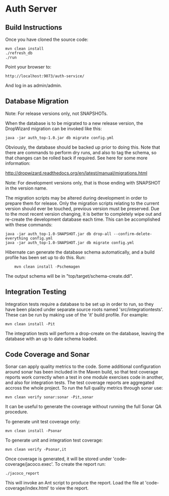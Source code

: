 Auth Server
===========

Build Instructions
------------------

Once you have cloned the source code:

    mvn clean install
    ./refresh_db
    ./run

Point your browser to:

    http://localhost:9073/auth-service/

And log in as admin/admin.


Database Migration
------------------

Note: For release versions only, not SNAPSHOTs.

When the database is to be migrated to a new release version, the DropWizard migration can be invoked like this:

    java -jar auth_top-1.0.jar db migrate config.yml

Obviously, the database should be backed up prior to doing this. Note that there are commands to perform dry runs, and also to tag the schema, so that changes can be rolled back if required. See here for some more information:

http://dropwizard.readthedocs.org/en/latest/manual/migrations.html


Note: For development versions only, that is those ending with SNAPSHOT in the version name.

The migration scripts may be altered during development in order to prepare them for release. Only the migration scripts relating to the current version should ever be touched, previous version must be preserved. Due to the most recent version changing, it is better to completely wipe out and re-create the development database each time. This can be accomplished with these commands:

    java -jar auth_top-1.0-SNAPSHOT.jar db drop-all --confirm-delete-everything config.yml
    java -jar auth_top-1.0-SNAPSHOT.jar db migrate config.yml

Hibernate can generate the database schema automatically, and a build profile has been set up to do this. Run:

        mvn clean install -Pschemagen

The output schema will be in "top/target/schema-create.ddl".


Integration Testing
-------------------

Integration tests require a database to be set up in order to run, so they have been placed under separate source roots named 'src/integrationtests'. These can be run by making use of the 'it' build profile. For example:

    mvn clean install -Pit

The integration tests will perform a drop-create on the database, leaving the database with an up to date schema loaded.


Code Coverage and Sonar
-----------------------

Sonar can apply quality metrics to the code. Some additional configuration around sonar has been included in the Maven build, so that test coverage reports work correctly when a test in one module exercises code in another, and also for integration tests. The test coverage reports are aggregated accross the whole project. To run the full quality metrics through sonar use:

    mvn clean verify sonar:sonar -Pit,sonar


It can be useful to generate the coverage without running the full Sonar QA procedure.

To generate unit test coverage only:

    mvn clean install -Psonar

To generate unit and integration test coverage:

    mvn clean verify -Psonar,it

Once coverage is generated, it will be stored under 'code-coverage/jacoco.exec'. To create the report run:

    ./jacoco_report

This will invoke an Ant script to produce the report. Load the file at 'code-coverage/index.html' to view the report.
